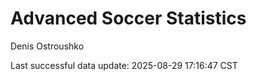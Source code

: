 # Advanced Soccer Statistics
Denis Ostroushko

<!-- gfm -->

Last successful data update: 2025-08-29 17:16:47 CST

